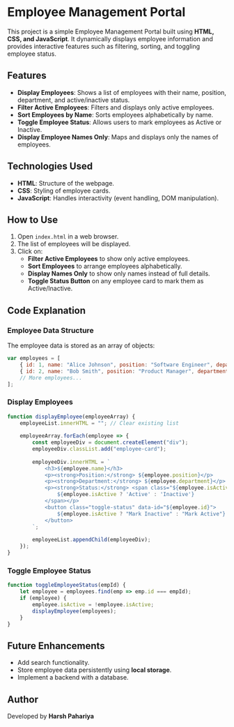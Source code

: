 # Employee Management Portal

This project is a simple Employee Management Portal built using **HTML, CSS, and JavaScript**. It dynamically displays employee information and provides interactive features such as filtering, sorting, and toggling employee status.

## Features

- **Display Employees**: Shows a list of employees with their name, position, department, and active/inactive status.
- **Filter Active Employees**: Filters and displays only active employees.
- **Sort Employees by Name**: Sorts employees alphabetically by name.
- **Toggle Employee Status**: Allows users to mark employees as Active or Inactive.
- **Display Employee Names Only**: Maps and displays only the names of employees.

## Technologies Used

- **HTML**: Structure of the webpage.
- **CSS**: Styling of employee cards.
- **JavaScript**: Handles interactivity (event handling, DOM manipulation).

## How to Use

1. Open `index.html` in a web browser.
2. The list of employees will be displayed.
3. Click on:
   - **Filter Active Employees** to show only active employees.
   - **Sort Employees** to arrange employees alphabetically.
   - **Display Names Only** to show only names instead of full details.
   - **Toggle Status Button** on any employee card to mark them as Active/Inactive.

## Code Explanation

### Employee Data Structure
The employee data is stored as an array of objects:
```javascript
var employees = [
    { id: 1, name: "Alice Johnson", position: "Software Engineer", department: "Engineering", isActive: true },
    { id: 2, name: "Bob Smith", position: "Product Manager", department: "Product", isActive: false },
    // More employees...
];
```

### Display Employees
```javascript
function displayEmployee(employeeArray) {
    employeeList.innerHTML = ""; // Clear existing list
    
    employeeArray.forEach(employee => {
        const employeeDiv = document.createElement("div");
        employeeDiv.classList.add("employee-card");
        
        employeeDiv.innerHTML = `
            <h3>${employee.name}</h3>
            <p><strong>Position:</strong> ${employee.position}</p>
            <p><strong>Department:</strong> ${employee.department}</p>
            <p><strong>Status:</strong> <span class="${employee.isActive ? 'active' : 'inactive'}">
                ${employee.isActive ? 'Active' : 'Inactive'}
            </span></p>
            <button class="toggle-status" data-id="${employee.id}">
                ${employee.isActive ? "Mark Inactive" : "Mark Active"}
            </button>
        `;
        
        employeeList.appendChild(employeeDiv);
    });
}
```

### Toggle Employee Status
```javascript
function toggleEmployeeStatus(empId) {
    let employee = employees.find(emp => emp.id === empId);
    if (employee) {
        employee.isActive = !employee.isActive;
        displayEmployee(employees);
    }
}
```

## Future Enhancements
- Add search functionality.
- Store employee data persistently using **local storage**.
- Implement a backend with a database.

## Author
Developed by **Harsh Pahariya**

